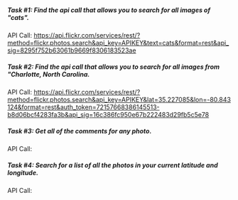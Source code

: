 ##### Task #1: Find the api call that allows you to search for all images of "cats".

API Call:  https://api.flickr.com/services/rest/?method=flickr.photos.search&api_key=APIKEY&text=cats&format=rest&api_sig=8295f752b63061b9669f8306183523ae

##### Task #2: Find the api call that allows you to search for all images from "Charlotte, North Carolina.

API Call:  https://api.flickr.com/services/rest/?method=flickr.photos.search&api_key=APIKEY&lat=35.227085&lon=-80.843124&format=rest&auth_token=72157668386145513-b8d06bcf4283fa3b&api_sig=16c386fc950e67b222483d29fb5c5e78

##### Task #3: Get all of the comments for any photo.

API Call:

##### Task #4: Search for a list of all the photos in your current latitude and longitude.
API Call:
